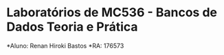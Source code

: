 # Laboratórios de MC536 - Bancos de Dados Teoria e Prática

*Aluno: Renan Hiroki Bastos
*RA: 176573
